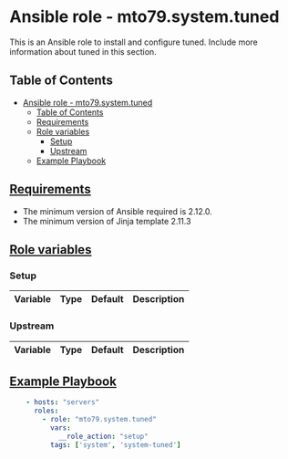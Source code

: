 # Ansible role - mto79.system.tuned

This is an Ansible role to install and configure tuned.
Include more information about tuned in this section.

## Table of Contents

- [Ansible role - mto79.system.tuned](#ansible-role---mto79systemtuned)
  - [Table of Contents](#table-of-contents)
  - [Requirements](#requirements)
  - [Role variables](#role-variables)
    - [Setup](#setup)
    - [Upstream](#upstream)
  - [Example Playbook](#example-playbook)

## [Requirements](#requirements)

- The minimum version of Ansible required is 2.12.0.
- The minimum version of Jinja template 2.11.3

## [Role variables](#role-variables)

### Setup

| Variable | Type | Default | Description |
| -------- | ---- | ------- | ----------- |

### Upstream

| Variable | Type | Default | Description |
| -------- | ---- | ------- | ----------- |

## [Example Playbook](#example-playbook)

```yaml
    - hosts: "servers"
      roles:
        - role: "mto79.system.tuned"
          vars:
            __role_action: "setup"
          tags: ['system', 'system-tuned']

```
